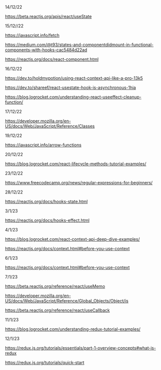 14/12/22

https://beta.reactjs.org/apis/react/useState

15/12//22

https://javascript.info/fetch

https://medium.com/@t93/states-and-componentdidmount-in-functional-components-with-hooks-cac5484d22ad

https://reactjs.org/docs/react-component.html

16/12/22

https://dev.to/holdmypotion/using-react-context-api-like-a-pro-13k5

https://dev.to/shareef/react-usestate-hook-is-asynchronous-1hia

https://blog.logrocket.com/understanding-react-useeffect-cleanup-function/

17/12/22

https://developer.mozilla.org/en-US/docs/Web/JavaScript/Reference/Classes

19/12/22

https://javascript.info/arrow-functions

20/12/22

https://blog.logrocket.com/react-lifecycle-methods-tutorial-examples/

23/12/22

https://www.freecodecamp.org/news/regular-expressions-for-beginners/

28/12/22

https://reactjs.org/docs/hooks-state.html

3/1/23

https://reactjs.org/docs/hooks-effect.html

4/1/23

https://blog.logrocket.com/react-context-api-deep-dive-examples/

https://reactjs.org/docs/context.html#before-you-use-context

6/1/23

https://reactjs.org/docs/context.html#before-you-use-context

7/1/23

https://beta.reactjs.org/reference/react/useMemo

https://developer.mozilla.org/en-US/docs/Web/JavaScript/Reference/Global_Objects/Object/is

https://beta.reactjs.org/reference/react/useCallback

11/1/23

https://blog.logrocket.com/understanding-redux-tutorial-examples/

12/1/23

https://redux.js.org/tutorials/essentials/part-1-overview-concepts#what-is-redux

https://redux.js.org/tutorials/quick-start
